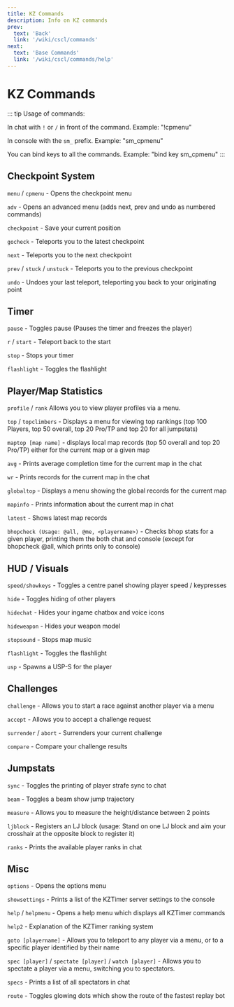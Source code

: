 ```yaml
---
title: KZ Commands
description: Info on KZ commands
prev: 
  text: 'Back'
  link: '/wiki/cscl/commands'
next: 
  text: 'Base Commands'
  link: '/wiki/cscl/commands/help'
---
```


# KZ Commands

::: tip
Usage of commands:

In chat with `!` or `/` in front of the command. Example: "!cpmenu"

In console with the `sm_` prefix. Example: "sm_cpmenu"

You can bind keys to all the commands. Example: "bind key sm_cpmenu"
:::

## Checkpoint System

`menu` / `cpmenu` - Opens the checkpoint menu

`adv` - Opens an advanced menu (adds next, prev and undo as numbered commands)

`checkpoint` - Save your current position

`gocheck` - Teleports you to the latest checkpoint

`next` - Teleports you to the next checkpoint

`prev` / `stuck` / `unstuck` - Teleports you to the previous checkpoint

`undo` - Undoes your last teleport, teleporting you back to your originating point

## Timer

`pause` - Toggles pause (Pauses the timer and freezes the player)

`r` / `start` - Teleport back to the start

`stop` - Stops your timer

`flashlight` - Toggles the flashlight

## Player/Map Statistics

`profile` / `rank` Allows you to view player profiles via a menu.

`top` / `topclimbers` - Displays a menu for viewing top rankings (top 100 Players, top 50 overall, top 20 Pro/TP and top 20 for all jumpstats)

`maptop [map name]` - displays local map records (top 50 overall and top 20 Pro/TP) either for the current map or a given map

`avg` - Prints average completion time for the current map in the chat

`wr` - Prints records for the current map in the chat

`globaltop` - Displays a menu showing the global records for the current map

`mapinfo` - Prints information about the current map in chat

`latest` - Shows latest map records

`bhopcheck (Usage: @all, @me, <playername>)` - Checks bhop stats for a given player, printing them the both chat and console (except for bhopcheck @all, which prints only to console)

## HUD / Visuals

`speed/showkeys` - Toggles a centre panel showing player speed / keypresses

`hide` - Toggles hiding of other players

`hidechat` - Hides your ingame chatbox and voice icons

`hideweapon` - Hides your weapon model

`stopsound` - Stops map music

`flashlight` - Toggles the flashlight

`usp` - Spawns a USP-S for the player

## Challenges

`challenge` - Allows you to start a race against another player via a menu

`accept` - Allows you to accept a challenge request

`surrender` / `abort` - Surrenders your current challenge

`compare` - Compare your challenge results

## Jumpstats

`sync` - Toggles the printing of player strafe sync to chat

`beam` - Toggles a beam show jump trajectory

`measure` - Allows you to measure the height/distance between 2 points

`ljblock` - Registers an LJ block (usage: Stand on one LJ block and aim your crosshair at the opposite block to register it)

`ranks` - Prints the available player ranks in chat

## Misc

`options` - Opens the options menu

`showsettings` - Prints a list of the KZTimer server settings to the console

`help` / `helpmenu` - Opens a help menu which displays all KZTimer commands

`help2` - Explanation of the KZTimer ranking system

`goto [playername]` - Allows you to teleport to any player via a menu, or to a specific player identified by their name

`spec [player]` / `spectate [player]` / `watch [player]` - Allows you to spectate a player via a menu, switching you to spectators.

`specs` - Prints a list of all spectators in chat

`route` - Toggles glowing dots which show the route of the fastest replay bot
